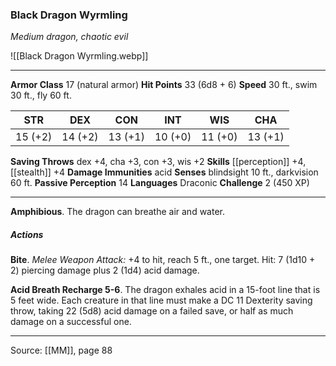 ### Black Dragon Wyrmling
_Medium dragon, chaotic evil_

![[Black Dragon Wyrmling.webp]]




---

**Armor Class** 17 (natural armor)
**Hit Points** 33 (6d8 + 6)
**Speed** 30 ft., swim 30 ft., fly 60 ft.

| STR     | DEX     | CON     | INT     | WIS     | CHA     |
|---------|---------|---------|---------|---------|---------|
| 15 (+2) | 14 (+2) | 13 (+1) | 10 (+0) | 11 (+0) | 13 (+1) |

**Saving Throws** dex +4, cha +3, con +3, wis +2
**Skills** [[perception]] +4, [[stealth]] +4
**Damage Immunities** acid
**Senses** blindsight 10 ft., darkvision 60 ft.
**Passive Perception** 14
**Languages** Draconic
**Challenge** 2 (450 XP)

---

**Amphibious**. The dragon can breathe air and water.

##### Actions
**Bite**. _Melee Weapon Attack:_ +4 to hit, reach 5 ft., one target. Hit: 7 (1d10 + 2) piercing damage plus 2 (1d4) acid damage.

**Acid Breath Recharge 5-6**. The dragon exhales acid in a 15-foot line that is 5 feet wide. Each creature in that line must make a DC 11 Dexterity saving throw, taking 22 (5d8) acid damage on a failed save, or half as much damage on a successful one.


---

Source: [[MM]], page 88